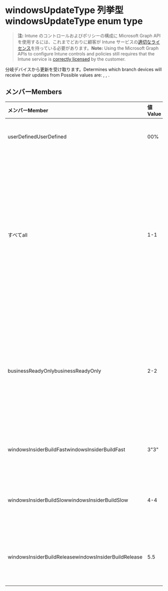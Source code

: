 # <a name="windowsupdatetype-enum-type"></a><span data-ttu-id="c9f05-101">windowsUpdateType 列挙型</span><span class="sxs-lookup"><span data-stu-id="c9f05-101">windowsUpdateType enum type</span></span>

> <span data-ttu-id="c9f05-102">**注:** Intune のコントロールおよびポリシーの構成に Microsoft Graph API を使用するには、これまでどおりに顧客が Intune サービスの[適切なライセンス](https://go.microsoft.com/fwlink/?linkid=839381)を持っている必要があります。</span><span class="sxs-lookup"><span data-stu-id="c9f05-102">**Note:** Using the Microsoft Graph APIs to configure Intune controls and policies still requires that the Intune service is [correctly licensed](https://go.microsoft.com/fwlink/?linkid=839381) by the customer.</span></span>

<span data-ttu-id="c9f05-103">分岐デバイスから更新を受け取ります。</span><span class="sxs-lookup"><span data-stu-id="c9f05-103">Determines which branch devices will receive their updates from Possible values are: , , .</span></span>
## <a name="members"></a><span data-ttu-id="c9f05-104">メンバー</span><span class="sxs-lookup"><span data-stu-id="c9f05-104">Members</span></span>
|<span data-ttu-id="c9f05-105">メンバー</span><span class="sxs-lookup"><span data-stu-id="c9f05-105">Member</span></span>|<span data-ttu-id="c9f05-106">値</span><span class="sxs-lookup"><span data-stu-id="c9f05-106">Value</span></span>|<span data-ttu-id="c9f05-107">説明</span><span class="sxs-lookup"><span data-stu-id="c9f05-107">Description</span></span>|
|:---|:---|:---|
|<span data-ttu-id="c9f05-108">userDefined</span><span class="sxs-lookup"><span data-stu-id="c9f05-108">UserDefined</span></span>|<span data-ttu-id="c9f05-109">0</span><span class="sxs-lookup"><span data-stu-id="c9f05-109">0%</span></span>|<span data-ttu-id="c9f05-110">設定するユーザーを許可します。</span><span class="sxs-lookup"><span data-stu-id="c9f05-110">Allow the user to set.</span></span>|
|<span data-ttu-id="c9f05-111">すべて</span><span class="sxs-lookup"><span data-stu-id="c9f05-111">all</span></span>|<span data-ttu-id="c9f05-112">1</span><span class="sxs-lookup"><span data-stu-id="c9f05-112">-1</span></span>|<span data-ttu-id="c9f05-113">半期チャネル (対象指定)</span><span class="sxs-lookup"><span data-stu-id="c9f05-113">Semi-Annual Channel (Targeted)</span></span> <span data-ttu-id="c9f05-114">デバイスでは、半年のチャネル (対象) からすべての適用可能な機能の更新を取得します。</span><span class="sxs-lookup"><span data-stu-id="c9f05-114">Device gets all applicable feature updates from Semi-annual Channel (Targeted).</span></span>|
|<span data-ttu-id="c9f05-115">businessReadyOnly</span><span class="sxs-lookup"><span data-stu-id="c9f05-115">businessReadyOnly</span></span>|<span data-ttu-id="c9f05-116">2</span><span class="sxs-lookup"><span data-stu-id="c9f05-116">-2</span></span>|<span data-ttu-id="c9f05-117">半期チャネル</span><span class="sxs-lookup"><span data-stu-id="c9f05-117">Semi-Annual Channel</span></span> <span data-ttu-id="c9f05-118">デバイスは、半年のチャネルからの機能の更新を取得します。</span><span class="sxs-lookup"><span data-stu-id="c9f05-118">Device gets feature updates from Semi-annual Channel.</span></span>|
|<span data-ttu-id="c9f05-119">windowsInsiderBuildFast</span><span class="sxs-lookup"><span data-stu-id="c9f05-119">windowsInsiderBuildFast</span></span>|<span data-ttu-id="c9f05-120">3</span><span class="sxs-lookup"><span data-stu-id="c9f05-120">"3"</span></span>|<span data-ttu-id="c9f05-121">Windows の内部からのビルド - 高速</span><span class="sxs-lookup"><span data-stu-id="c9f05-121">Windows Insider build - Fast</span></span>|
|<span data-ttu-id="c9f05-122">windowsInsiderBuildSlow</span><span class="sxs-lookup"><span data-stu-id="c9f05-122">windowsInsiderBuildSlow</span></span>|<span data-ttu-id="c9f05-123">4</span><span class="sxs-lookup"><span data-stu-id="c9f05-123">-4</span></span>|<span data-ttu-id="c9f05-124">Windows 内部からビルド時間がかかる</span><span class="sxs-lookup"><span data-stu-id="c9f05-124">Windows Insider build - Slow</span></span>|
|<span data-ttu-id="c9f05-125">windowsInsiderBuildRelease</span><span class="sxs-lookup"><span data-stu-id="c9f05-125">windowsInsiderBuildRelease</span></span>|<span data-ttu-id="c9f05-126">5</span><span class="sxs-lookup"><span data-stu-id="c9f05-126">.5</span></span>|<span data-ttu-id="c9f05-127">リリース ビルドの Windows の内部から</span><span class="sxs-lookup"><span data-stu-id="c9f05-127">Release Windows Insider build</span></span>|








